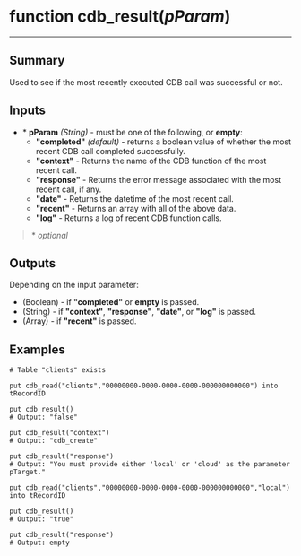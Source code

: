 # function cdb_result(*pParam*)
---
## Summary
Used to see if the most recently executed CDB call was successful or not.

## Inputs
* \* **pParam** *(String)* - must be one of the following, or **empty**:
	* **"completed"** *(default)* - returns a boolean value of whether the most recent CDB call completed successfully.
	* **"context"** - Returns the name of the CDB function of the most recent call.
	* **"response"** - Returns the error message associated with the most recent call, if any.
	* **"date"** - Returns the datetime of the most recent call.
	* **"recent"** - Returns an array with all of the above data.
	* **"log"** - Returns a log of recent CDB function calls.

> \* _optional_
	
## Outputs
Depending on the input parameter:
* (Boolean) - if **"completed"** or **empty** is passed.
* (String) - if **"context"**, **"response"**, **"date"**, or **"log"** is passed.
* (Array) - if **"recent"** is passed.


## Examples
```
# Table "clients" exists

put cdb_read("clients","00000000-0000-0000-0000-000000000000") into tRecordID

put cdb_result()
# Output: "false"

put cdb_result("context")
# Output: "cdb_create"

put cdb_result("response")
# Output: "You must provide either 'local' or 'cloud' as the parameter pTarget."

put cdb_read("clients","00000000-0000-0000-0000-000000000000","local") into tRecordID

put cdb_result()
# Output: "true"

put cdb_result("response")
# Output: empty
```

